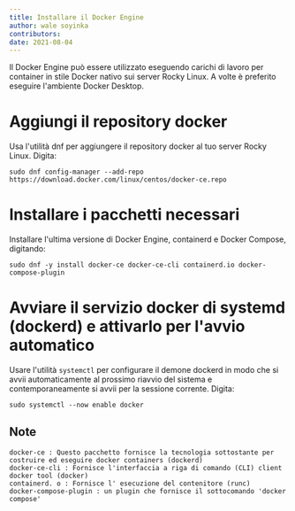 ```yaml
---
title: Installare il Docker Engine
author: wale soyinka
contributors:
date: 2021-08-04
---
```



Il Docker Engine può essere utilizzato eseguendo carichi di lavoro per container in stile Docker nativo sui server Rocky Linux. A volte è preferito eseguire l'ambiente Docker Desktop.

# Aggiungi il repository docker

Usa l'utilità dnf per aggiungere il repository docker al tuo server Rocky Linux. Digita:

```
sudo dnf config-manager --add-repo https://download.docker.com/linux/centos/docker-ce.repo
```

# Installare i pacchetti necessari

Installare l'ultima versione di Docker Engine, containerd e Docker Compose, digitando:

```
sudo dnf -y install docker-ce docker-ce-cli containerd.io docker-compose-plugin
```

# Avviare il servizio docker di systemd (dockerd) e attivarlo per l'avvio automatico

Usare l'utilità `systemctl` per configurare il demone dockerd in modo che si avvii automaticamente al prossimo riavvio del sistema e contemporaneamente si avvii per la sessione corrente. Digita:

```
sudo systemctl --now enable docker
```


## Note

```
docker-ce : Questo pacchetto fornisce la tecnologia sottostante per costruire ed eseguire docker containers (dockerd) 
docker-ce-cli : Fornisce l'interfaccia a riga di comando (CLI) client docker tool (docker)
containerd. o : Fornisce l' esecuzione del contenitore (runc)
docker-compose-plugin : un plugin che fornisce il sottocomando 'docker compose' 

```



